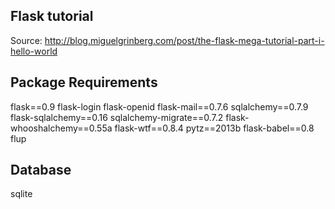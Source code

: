 ## Flask tutorial
Source: http://blog.miguelgrinberg.com/post/the-flask-mega-tutorial-part-i-hello-world 

## Package Requirements
flask==0.9
flask-login
flask-openid
flask-mail==0.7.6
sqlalchemy==0.7.9
flask-sqlalchemy==0.16
sqlalchemy-migrate==0.7.2
flask-whooshalchemy==0.55a
flask-wtf==0.8.4
pytz==2013b
flask-babel==0.8
flup

## Database
sqlite

